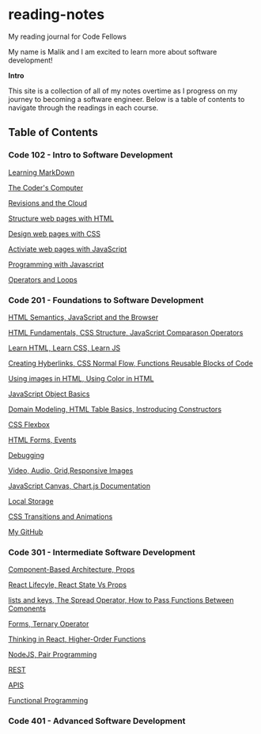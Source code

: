 # reading-notes

My reading journal for Code Fellows

My name is Malik and I am excited to learn more about software development!

**Intro** 

This site is a collection of all of my notes overtime as I progress on my journey to becoming a software engineer. Below is a table of contents to navigate through the readings in each course. 

## **Table of Contents**

### Code 102 - Intro to Software Development

[Learning MarkDown](102-notes/reading1.md)

[The Coder's Computer](102-notes/reading2.md)

[Revisions and the Cloud](102-notes/reading3.md)

[Structure web pages with HTML](102-notes/reading4.md)

[Design web pages with CSS](102-notes/reading5.md)

[Activiate web pages with JavaScript](102-notes/reading6.md)

[Programming with Javascript](102-notes/reading7.md)

[Operators and Loops](102-notes/reading8.md)

### Code 201 - Foundations to Software Development

[HTML Semantics, JavaScript and the Browser](201-notes/class-01.md)

[HTML Fundamentals, CSS Structure, JavaScript Comparason Operators](201-notes/class-02.md)

[Learn HTML, Learn CSS, Learn JS](201-notes/class-03.md)

[Creating Hyberlinks, CSS Normal Flow, Functions Reusable Blocks of Code](201-notes/class-04.md)

[Using images in HTML, Using Color in HTML](201-notes/class-05.md)

[JavaScript Object Basics](201-notes/class-06.md)

[Domain Modeling, HTML Table Basics, Instroducing Constructors](201-notes/class-07.md)

[CSS Flexbox](201-notes/class-08.md)

[HTML Forms, Events](201-notes/class-09.md)

[Debugging](201-notes/class-10.md)

[Video, Audio, Grid,Responsive Images](201-notes/class-11.md)

[JavaScript Canvas, Chart.js Documentation](201-notes/class-12.md)

[Local Storage](201-notes/class-13.md)

[CSS Transitions and Animations](201-notes/class-14.md)

[My GitHub](https://github.com/)

### Code 301 - Intermediate Software Development

[Component-Based Architecture, Props](301-notes/class-01.md)

[React Lifecyle, React State Vs Props](301-notes/class-02.md)

[lists and keys, The Spread Operator, How to Pass Functions Between Comonents](301-notes/class-03.md)

[Forms, Ternary Operator](301-notes/class-04.md)

[Thinking in React, Higher-Order Functions](301-notes/class-05.md)

[NodeJS, Pair Programming](301-notes/class-06.md)

[REST](301-notes/class-07.md)


[APIS](301-notes/class-08.md)

[Functional Programming](301-notes/class-09.md)



### Code 401 - Advanced Software Development
